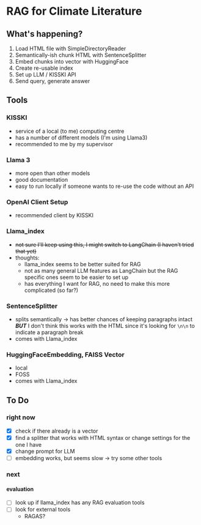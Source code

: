 # RAG for Climate Literature

## What's happening? 

1. Load HTML file with SimpleDirectoryReader
2. Semantically-ish chunk HTML with SentenceSplitter
3. Embed chunks into vector with HuggingFace
4. Create re-usable index
5. Set up LLM / KISSKI API
6. Send query, generate answer

## Tools

### KISSKI

- service of a local (to me) computing centre
- has a number of different models (I'm using Llama3)
- recommended to me by my supervisor

### Llama 3

- more open than other models
- good documentation 
- easy to run locally if someone wants to re-use the code without an API

### **OpenAI Client Setup**

- recommended client by KISSKI

### **Llama_index**

- ~~not sure I'll keep using this, I might switch to LangChain (I haven't tried that yet)~~
- thoughts: 
  - llama_index seems to be better suited for RAG
  - not as many general LLM features as LangChain but the RAG specific ones seem to be easier to set up 
  - has everything I want for RAG, no need to make this more complicated (so far?)

### **SentenceSplitter**

- splits semantically &rarr; has better chances of keeping paragraphs intact ***BUT*** I don't think this works with the HTML since it's looking for `\n\n` to indicate a paragraph break
- comes with Llama_index

### **HuggingFaceEmbedding, FAISS Vector**

- local
- FOSS
- comes with Llama_index

## To Do

### right now 

- [x] check if there already is a vector
- [x] find a splitter that works with HTML syntax or change settings for the one I have
- [x] change prompt for LLM
- [ ] embedding works, but seems slow &rarr; try some other tools

### next

#### evaluation

  - [ ] look up if llama_index has any RAG evaluation tools
  - [ ] look for external tools
    - RAGAS?